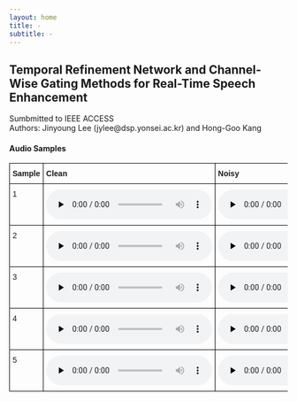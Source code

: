 ```yaml
---
layout: home
title: -
subtitle: -
---
```



<h2>Temporal Refinement Network and Channel-Wise Gating Methods for Real-Time Speech Enhancement</h2>
Sumbmitted to IEEE ACCESS<br>
Authors: Jinyoung Lee (jylee@dsp.yonsei.ac.kr) and Hong-Goo Kang
<h4>Audio Samples</h4>


<style type="text/css">
.tg  {border-collapse:collapse;border-spacing:0;}
.tg td{border-color:black;border-style:solid;border-width:1px;font-family:Arial, sans-serif;font-size:14px;
  overflow:hidden;padding:10px 5px;word-break:normal;}
.tg th{border-color:black;border-style:solid;border-width:1px;font-family:Arial, sans-serif;font-size:14px;
  font-weight:normal;overflow:hidden;padding:10px 5px;word-break:normal;}
.tg .tg-1wig{font-weight:bold;text-align:left;vertical-align:top}
.tg .tg-0lax{text-align:left;vertical-align:top}
</style>
<table class="tg">
<thead>
  <tr>
    <th class="tg-1wig">Sample</th>
    <th class="tg-1wig">Clean</th>
    <th class="tg-1wig">Noisy</th>
    <th class="tg-1wig">DEMUCS</th>
    <th class="tg-1wig">Proposed</th>
  </tr>
</thead>
<tbody>
  <tr>
    <td class="tg-0lax">1</td>
    <td><audio controls="" preload="none"><source src="./assets/samples/clean/p232_007.wav"></audio></td>
    <td><audio controls="" preload="none"><source src="./assets/samples/noisy/p232_007.wav"></audio></td>
    <td><audio controls="" preload="none"><source src="./assets/samples/DEMUCS/p232_007_enhanced.wav"></audio></td>
    <td><audio controls="" preload="none"><source src="./assets/samples/proposed/p232_007_0.wav"></audio></td>
  </tr>
  <tr>
    <td class="tg-0lax">2</td>
    <td><audio controls="" preload="none"><source src="./assets/samples/clean/p232_013.wav"></audio></td>
    <td><audio controls="" preload="none"><source src="./assets/samples/noisy/p232_013.wav"></audio></td>
    <td><audio controls="" preload="none"><source src="./assets/samples/DEMUCS/p232_013_enhanced.wav"></audio></td>
    <td><audio controls="" preload="none"><source src="./assets/samples/proposed/p232_013_0.wav"></audio></td>
  </tr>
  <tr>
    <td class="tg-0lax">3</td>    
    <td><audio controls="" preload="none"><source src="./assets/samples/clean/p232_053.wav"></audio></td>
    <td><audio controls="" preload="none"><source src="./assets/samples/noisy/p232_053.wav"></audio></td>
    <td><audio controls="" preload="none"><source src="./assets/samples/DEMUCS/p232_053_enhanced.wav"></audio></td>
    <td><audio controls="" preload="none"><source src="./assets/samples/proposed/p232_053_0.wav"></audio></td>
  </tr>
  <tr>
    <td class="tg-0lax">4</td>
    <td><audio controls="" preload="none"><source src="./assets/samples/clean/p232_065.wav"></audio></td>
    <td><audio controls="" preload="none"><source src="./assets/samples/noisy/p232_065.wav"></audio></td>
    <td><audio controls="" preload="none"><source src="./assets/samples/DEMUCS/p232_065_enhanced.wav"></audio></td>
    <td><audio controls="" preload="none"><source src="./assets/samples/proposed/p232_065_0.wav"></audio></td>
  </tr>
  <tr>
    <td class="tg-0lax">5</td>
    <td><audio controls="" preload="none"><source src="./assets/samples/clean/p232_121.wav"></audio></td>
    <td><audio controls="" preload="none"><source src="./assets/samples/noisy/p232_121.wav"></audio></td>
    <td><audio controls="" preload="none"><source src="./assets/samples/DEMUCS/p232_121_enhanced.wav"></audio></td>
    <td><audio controls="" preload="none"><source src="./assets/samples/proposed/p232_121_0.wav"></audio></td>
  </tr>
</tbody>
</table>
